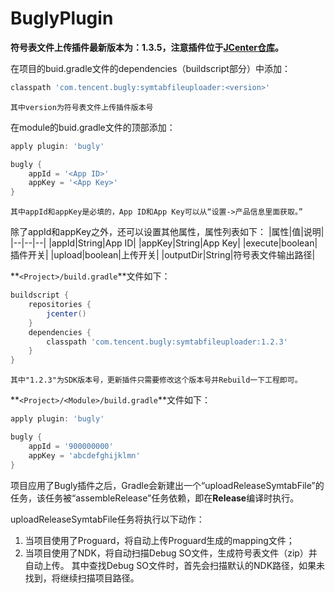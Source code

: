 # BuglyPlugin
**符号表文件上传插件最新版本为：1.3.5，注意插件位于[JCenter仓库](http://jcenter.bintray.com/com/tencent/bugly/symtabfileuploader/)。**

在项目的buid.gradle文件的dependencies（buildscript部分）中添加：
``` gradle
classpath 'com.tencent.bugly:symtabfileuploader:<version>'
```

`其中version为符号表文件上传插件版本号`

在module的buid.gradle文件的顶部添加：
``` gradle
apply plugin: 'bugly'

bugly {
	appId = '<App ID>'
	appKey = '<App Key>'
}
```
`其中appId和appKey是必填的，App ID和App Key可以从“设置->产品信息里面获取。”`

除了appId和appKey之外，还可以设置其他属性，属性列表如下：
|属性|值|说明|
|--|--|--|
|appId|String|App ID|
|appKey|String|App Key|
|execute|boolean|插件开关|
|upload|boolean|上传开关|
|outputDir|String|符号表文件输出路径|

**`<Project>/build.gradle`**文件如下：
``` gradle
buildscript {
    repositories {
        jcenter()
    }
    dependencies {
        classpath 'com.tencent.bugly:symtabfileuploader:1.2.3'
    }
}
```
`其中"1.2.3"为SDK版本号，更新插件只需要修改这个版本号并Rebuild一下工程即可。`

**`<Project>/<Module>/build.gradle`**文件如下：
``` gradle
apply plugin: 'bugly'

bugly {	
    appId = '900000000'
    appKey = 'abcdefghijklmn'
}

```

项目应用了Bugly插件之后，Gradle会新建出一个“uploadReleaseSymtabFile”的任务，该任务被“assembleRelease”任务依赖，即在**Release**编译时执行。

uploadReleaseSymtabFile任务将执行以下动作：
1. 当项目使用了Proguard，将自动上传Proguard生成的mapping文件；
2. 当项目使用了NDK，将自动扫描Debug SO文件，生成符号表文件（zip）并自动上传。
其中查找Debug SO文件时，首先会扫描默认的NDK路径，如果未找到，将继续扫描项目路径。
